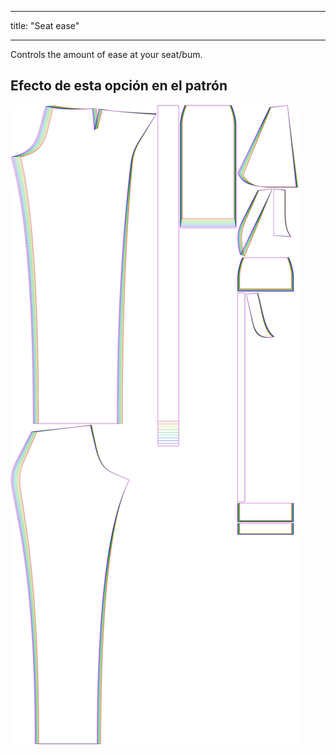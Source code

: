 - - -
title: "Seat ease"
- - -

Controls the amount of ease at your seat/bum.

## Efecto de esta opción en el patrón

![This image shows the effect of this option by superimposing several variants that have a different value for this option](charlie_seatease_sample.svg "Effect of this option on the pattern")
